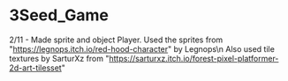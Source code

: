 # 3Seed_Game
 
2/11 - Made sprite and object Player.
      Used the sprites from "https://legnops.itch.io/red-hood-character" by Legnops\n
      Also used tile textures by SarturXz from "https://sarturxz.itch.io/forest-pixel-platformer-2d-art-tilesset"
